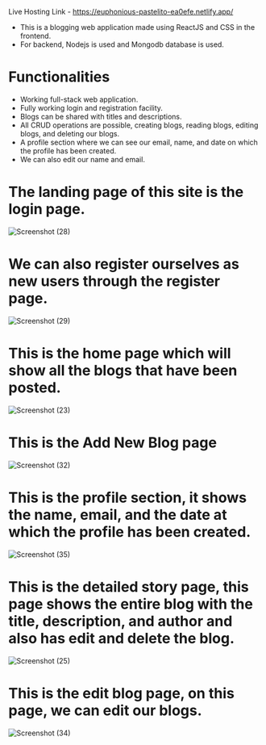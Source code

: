 Live Hosting Link - https://euphonious-pastelito-ea0efe.netlify.app/
- This is a blogging web application made using ReactJS and CSS in the frontend.
- For backend, Nodejs is used and Mongodb database is used.

# Functionalities
- Working full-stack web application.
- Fully working login and registration facility.
- Blogs can be shared with titles and descriptions.
- All CRUD operations are possible, creating blogs, reading blogs, editing blogs, and deleting our blogs.
- A profile section where we can see our email, name, and date on which the profile has been created.
- We can also edit our name and email.

# The landing page of this site is the login page.

![Screenshot (28)](https://github.com/Hunter3-16/XenonStack-Task-2/assets/113830154/9197b070-c6b2-4954-8b31-f5eb6fb6f09a)

# We can also register ourselves as new users through the register page.

![Screenshot (29)](https://github.com/Hunter3-16/XenonStack-Task-2/assets/113830154/11c2d9ef-4f37-4087-97d9-d6d974cbeb2b)

# This is the home page which will show all the blogs that have been posted.

![Screenshot (23)](https://github.com/Hunter3-16/XenonStack-Task-2/assets/113830154/d0646b52-ee6d-4d91-8d94-c24115d84a6b)

# This is the Add New Blog page

![Screenshot (32)](https://github.com/Hunter3-16/XenonStack-Task-2/assets/113830154/facf5e67-6582-4b2f-aa5b-a95e41329a0a)

# This is the profile section, it shows the name, email, and the date at which the profile has been created.

![Screenshot (35)](https://github.com/Hunter3-16/XenonStack-Task-2/assets/113830154/572b45ca-6821-4e82-8efa-ad412732907d)

# This is the detailed story page, this page shows the entire blog with the title, description, and author and also has edit and delete the blog.

![Screenshot (25)](https://github.com/Hunter3-16/XenonStack-Task-2/assets/113830154/e936ad9d-28f9-409c-9521-57e1672a6189)

# This is the edit blog page, on this page, we can edit our blogs.

![Screenshot (34)](https://github.com/Hunter3-16/XenonStack-Task-2/assets/113830154/baf98602-75f8-4a94-b0f2-390e5fc608e8)




